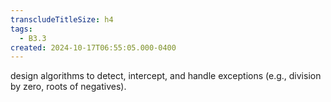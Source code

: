 ```yaml
---
transcludeTitleSize: h4
tags:
  - B3.3
created: 2024-10-17T06:55:05.000-0400
---
```

design algorithms to detect, intercept, and handle exceptions (e.g., division by zero, roots of negatives).